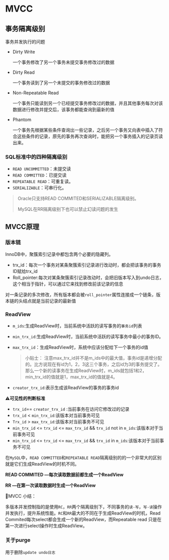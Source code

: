 # MVCC

## 事务隔离级别

事务并发执行的问题

- Dirty Write 

  一个事务修改了另一个事务未提交事务修改过的数据

- Dirty Read

  一个事务读到了另一个未提交的事务修改过的数据

- Non-Repeatable Read

  一个事务只能读到另一个已经提交事务修改过的数据，并且其他事务每次对该数据进行修改并提交后，该事务都能查询到最新的值

- Phantom

  一个事务先根据某些条件查询出一些记录，之后另一个事务又向表中插入了符合这些条件的记录，原先的事务再次查询时，能把另一个事务插入的记录页读出来。

### SQL标准中的四种隔离级别

- `READ UNCOMMITTED`：未提交读
- `READ COMMITTED`：已提交读
- `REPEATABLE READ`：可重复读。
- `SERIALIZABLE`：可串行化。

>Oracle只支持READ COMMITED和SERIALIZABLE隔离级别。
>
>MySQL在RR隔离级别下也可以禁止幻读问题的发生

## MVCC原理

### 版本链

InnoDB中，聚簇索引记录中都包含两个必要的隐藏列。

- trx_id：每次一个事务对某条聚簇索引记录进行改动时，都会把该事务的事务ID赋给trx_id
- Roll_pointer:每次对某条聚簇索引记录改动时，会把旧版本写入到undo日志，这个相当于指针，可以通过它来找到修改前该记录的信息

对一条记录的多次修改，所有版本都会被`roll_pointer`属性连接成一个链条，版本链的头结点就是当前记录的最新值

### ReadView

- `m_ids`:生成ReadView时，当前系统中活跃的读写事务的`事务id`列表

- `min_trx_id`:生成ReadView时，当前系统中活跃的读写事务中最小的事务ID。

- `max_trx_id`：生成ReadView时，系统中应该分配给下一个事务的id值

  >小贴士： 注意max_trx_id并不是m_ids中的最大值，事务id是递增分配的。比方说现在有id为1，2，3这三个事务，之后id为3的事务提交了。那么一个新的读事务在生成ReadView时，m_ids就包括1和2，min_trx_id的值就是1，max_trx_id的值就是4。

- `creator_trx_id`:表示生成该ReadView的事务的事务id

:warning:**可见性的判断标准**

- `trx_id`== `creator_trx_id` :当前事务在访问它修改过的记录
- `trx_id` < `min_trx_id`:该版本对当前事务可见
- `Trx_id` > `max_trx_id`:该版本对当前事务不可见
- `min_trx_id` <= `trx_id` <= `max_trx_id`  && `trx_id` not in `m_ids`:该版本对于当前事务可见
- `min_trx_id` <= `trx_id` <= `max_trx_id`  && `trx_id` in `m_ids`:该版本对于当前事务不可见

在`MySQL`中，`READ COMMITTED`和`REPEATABLE READ`隔离级别的的一个非常大的区别就是它们生成ReadView的时机不同。

**READ COMMITED —每次读取数据前都生成一个ReadView**

**RR —在第一次读取数据时生成一个ReadView**

:imp:MVCC 小结：

多版本并发控制指的是使用`RC`，`RR`两个隔离级别下，不同事务的`读-写`，`写-读`操作并发执行，提升系统性能。`RC`和`RR`最大的不同在于生成ReadView的时机，Read Commited每次select都会生成一个新的ReadView，而Repeatable read 只是在第一次进行select操作时生成ReadView。



### 关于purge

用于删除`update undo日志`